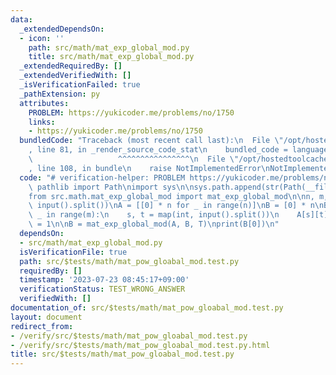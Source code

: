 ```yaml
---
data:
  _extendedDependsOn:
  - icon: ''
    path: src/math/mat_exp_global_mod.py
    title: src/math/mat_exp_global_mod.py
  _extendedRequiredBy: []
  _extendedVerifiedWith: []
  _isVerificationFailed: true
  _pathExtension: py
  attributes:
    PROBLEM: https://yukicoder.me/problems/no/1750
    links:
    - https://yukicoder.me/problems/no/1750
  bundledCode: "Traceback (most recent call last):\n  File \"/opt/hostedtoolcache/Python/3.11.4/x64/lib/python3.11/site-packages/onlinejudge_verify/documentation/build.py\"\
    , line 81, in _render_source_code_stat\n    bundled_code = language.bundle(\n\
    \                   ^^^^^^^^^^^^^^^^\n  File \"/opt/hostedtoolcache/Python/3.11.4/x64/lib/python3.11/site-packages/onlinejudge_verify/languages/python.py\"\
    , line 108, in bundle\n    raise NotImplementedError\nNotImplementedError\n"
  code: "# verification-helper: PROBLEM https://yukicoder.me/problems/no/1750\nfrom\
    \ pathlib import Path\nimport sys\n\nsys.path.append(str(Path(__file__).resolve().parent.parent.parent.parent))\n\
    from src.math.mat_exp_global_mod import mat_exp_global_mod\n\nn, m, T = map(int,\
    \ input().split())\nA = [[0] * n for _ in range(n)]\nB = [0] * n\nB[0] = 1\nfor\
    \ _ in range(m):\n    s, t = map(int, input().split())\n    A[s][t] = 1\n    A[t][s]\
    \ = 1\n\nB = mat_exp_global_mod(A, B, T)\nprint(B[0])\n"
  dependsOn:
  - src/math/mat_exp_global_mod.py
  isVerificationFile: true
  path: src/$tests/math/mat_pow_gloabal_mod.test.py
  requiredBy: []
  timestamp: '2023-07-23 08:45:17+09:00'
  verificationStatus: TEST_WRONG_ANSWER
  verifiedWith: []
documentation_of: src/$tests/math/mat_pow_gloabal_mod.test.py
layout: document
redirect_from:
- /verify/src/$tests/math/mat_pow_gloabal_mod.test.py
- /verify/src/$tests/math/mat_pow_gloabal_mod.test.py.html
title: src/$tests/math/mat_pow_gloabal_mod.test.py
---
```

